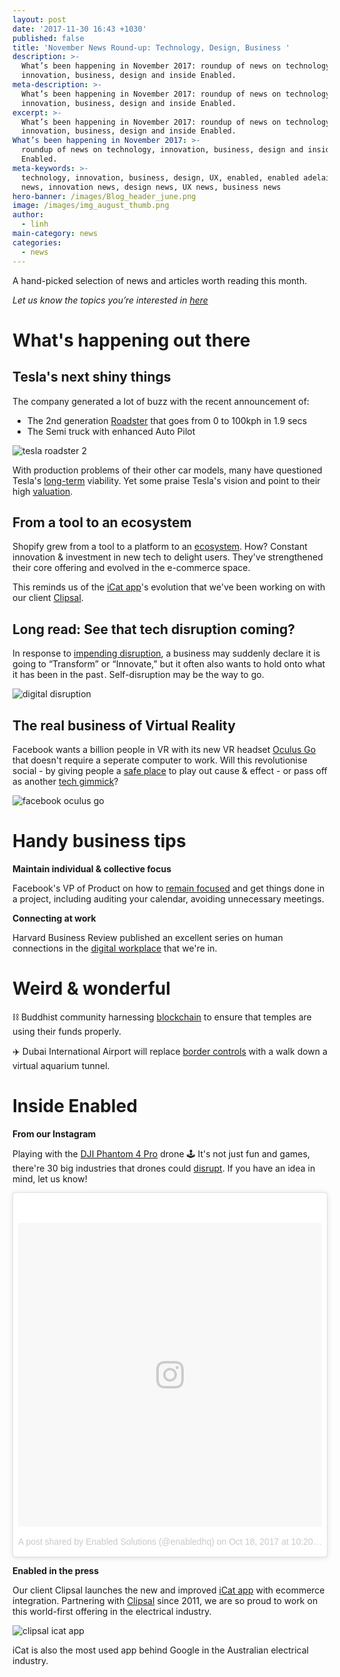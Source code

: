 ```yaml
---
layout: post
date: '2017-11-30 16:43 +1030'
published: false
title: 'November News Round-up: Technology, Design, Business '
description: >-
  What’s been happening in November 2017: roundup of news on technology,
  innovation, business, design and inside Enabled.
meta-description: >-
  What’s been happening in November 2017: roundup of news on technology,
  innovation, business, design and inside Enabled.
excerpt: >-
  What’s been happening in November 2017: roundup of news on technology,
  innovation, business, design and inside Enabled.
What’s been happening in November 2017: >-
  roundup of news on technology, innovation, business, design and inside
  Enabled.
meta-keywords: >-
  technology, innovation, business, design, UX, enabled, enabled adelaide, tech
  news, innovation news, design news, UX news, business news
hero-banner: /images/Blog_header_june.png
image: /images/img_august_thumb.png
author:
  - linh
main-category: news
categories:
  - news
---
```

A hand-picked selection of news and articles worth reading this month.

_Let us know the topics you’re interested in [here](https://enabled1.typeform.com/to/YcdNts)_

# What's happening out there

## Tesla's next shiny things

The company generated a lot of buzz with the recent announcement of:

- The 2nd generation [Roadster](https://www.theverge.com/2017/11/17/16655800/tesla-electric-semi-truck-roadster-recap-elon-musk) that goes from 0 to 100kph in 1.9 secs
- The Semi truck with enhanced Auto Pilot

![tesla roadster 2]({{site.baseurl}}/images/img_nov_roadster.jpg)

With production problems of their other car models, many have questioned Tesla's [long-term](https://seekingalpha.com/article/4122890-tesla-approaches-terminal-decline?) viability. Yet some praise Tesla's vision and point to their high [valuation](https://thinkgrowth.org/tesla-how-to-lose-700-million-and-maintain-a-60-billion-valuation-107e777b530).

## From a tool to an ecosystem

Shopify grew from a tool to a platform to an [ecosystem](https://producthabits.com/shopify-grew-snowboard-shop-10b-commerce-ecosystem/). How? Constant innovation & investment in new tech to delight users. They've strengthened their core offering and evolved in the e-commerce space. 

This reminds us of the [iCat app](http://enabled.com.au/sidestudy/clipsal-icat)'s evolution that we've been working on with our client [Clipsal](https://enabled.com.au/casestudy-Clipsal).

## Long read: See that tech disruption coming?

In response to [impending disruption](https://medium.com/startup-grind/what-technology-disruption-always-does-for-or-to-your-business-4b3bd5d7f59c), a business may suddenly declare it is going to “Transform” or “Innovate,” but it often also wants to hold onto what it has been in the past . Self-disruption may be the way to go.

![digital disruption]({{site.baseurl}}/images/img_october_disruption.gif)


## The real business of Virtual Reality

Facebook wants a billion people in VR with its new VR headset [Oculus Go](http://www.bbc.com/news/technology-41590202) that doesn't require a seperate computer to work. Will this revolutionise social - by giving people a [safe place](https://www.theverge.com/2017/10/15/16478084/interview-rachel-franklin-spaces-social-vr-facebook) to play out cause & effect - or pass off as another [tech gimmick](http://www.zdnet.com/article/facebook-to-unveil-virtual-reality-headset-which-needs-no-pc/)?

![facebook oculus go]({{site.baseurl}}/images/img_october_oculus.jpg)

# Handy business tips

**Maintain individual & collective focus**

Facebook's VP of Product on how to [remain focused](http://firstround.com/review/how-facebooks-vp-of-product-finds-focus-and-creates-conditions-for-intentional-work/) and get things done in a project, including auditing your calendar, avoiding unnecessary meetings.

**Connecting at work**

Harvard Business Review published an excellent series on human connections in the [digital workplace](https://hbr.org/cover-story/2017/09/work-and-the-loneliness-epidemic) that we're in.

# Weird & wonderful

⛓  Buddhist community harnessing [blockchain](https://lotos.network/) to ensure that temples are using their funds properly.  

✈️ Dubai International Airport will replace [border controls](https://www.thenational.ae/uae/transport/dubai-airport-s-new-virtual-aquarium-tunnel-scans-your-face-as-you-walk-through-it-1.665406?) with a walk down a virtual aquarium tunnel.

# Inside Enabled

**From our Instagram**

Playing with the [DJI Phantom 4 Pro](https://www.instagram.com/p/BaaupcVl2KM/?taken-by=enabledhq) drone 🕹 It's not just fun and games, there're 30 big industries that drones could [disrupt](https://www.cbinsights.com/research/industries-disrupted-drones/). If you have an idea in mind, let us know! 

<blockquote class="instagram-media" data-instgrm-version="7" style=" background:#FFF; border:0; border-radius:3px; box-shadow:0 0 1px 0 rgba(0,0,0,0.5),0 1px 10px 0 rgba(0,0,0,0.15); margin: 1px; max-width:658px; padding:0; width:99.375%; width:-webkit-calc(100% - 2px); width:calc(100% - 2px);"><div style="padding:8px;"> <div style=" background:#F8F8F8; line-height:0; margin-top:40px; padding:50% 0; text-align:center; width:100%;"> <div style=" background:url(data:image/png;base64,iVBORw0KGgoAAAANSUhEUgAAACwAAAAsCAMAAAApWqozAAAABGdBTUEAALGPC/xhBQAAAAFzUkdCAK7OHOkAAAAMUExURczMzPf399fX1+bm5mzY9AMAAADiSURBVDjLvZXbEsMgCES5/P8/t9FuRVCRmU73JWlzosgSIIZURCjo/ad+EQJJB4Hv8BFt+IDpQoCx1wjOSBFhh2XssxEIYn3ulI/6MNReE07UIWJEv8UEOWDS88LY97kqyTliJKKtuYBbruAyVh5wOHiXmpi5we58Ek028czwyuQdLKPG1Bkb4NnM+VeAnfHqn1k4+GPT6uGQcvu2h2OVuIf/gWUFyy8OWEpdyZSa3aVCqpVoVvzZZ2VTnn2wU8qzVjDDetO90GSy9mVLqtgYSy231MxrY6I2gGqjrTY0L8fxCxfCBbhWrsYYAAAAAElFTkSuQmCC); display:block; height:44px; margin:0 auto -44px; position:relative; top:-22px; width:44px;"></div></div><p style=" color:#c9c8cd; font-family:Arial,sans-serif; font-size:14px; line-height:17px; margin-bottom:0; margin-top:8px; overflow:hidden; padding:8px 0 7px; text-align:center; text-overflow:ellipsis; white-space:nowrap;"><a href="https://www.instagram.com/p/BaaupcVl2KM/" style=" color:#c9c8cd; font-family:Arial,sans-serif; font-size:14px; font-style:normal; font-weight:normal; line-height:17px; text-decoration:none;" target="_blank">A post shared by Enabled Solutions (@enabledhq)</a> on <time style=" font-family:Arial,sans-serif; font-size:14px; line-height:17px;" datetime="2017-10-19T05:20:22+00:00">Oct 18, 2017 at 10:20pm PDT</time></p></div></blockquote> <script async defer src="//platform.instagram.com/en_US/embeds.js"></script>
 
**Enabled in the press**

Our client Clipsal launches the new and improved [iCat app](http://electricalconnection.com.au/clipsal-launches-world-first-in-digital-innovation-for-electricians/) with ecommerce integration. Partnering with [Clipsal](https://enabled.com.au/casestudy-Clipsal) since 2011, we are so proud to work on this world-first offering in the electrical industry.

![clipsal icat app]({{site.baseurl}}/images/img_october_icat.gif)

iCat is also the most used app behind Google in the Australian electrical industry.

